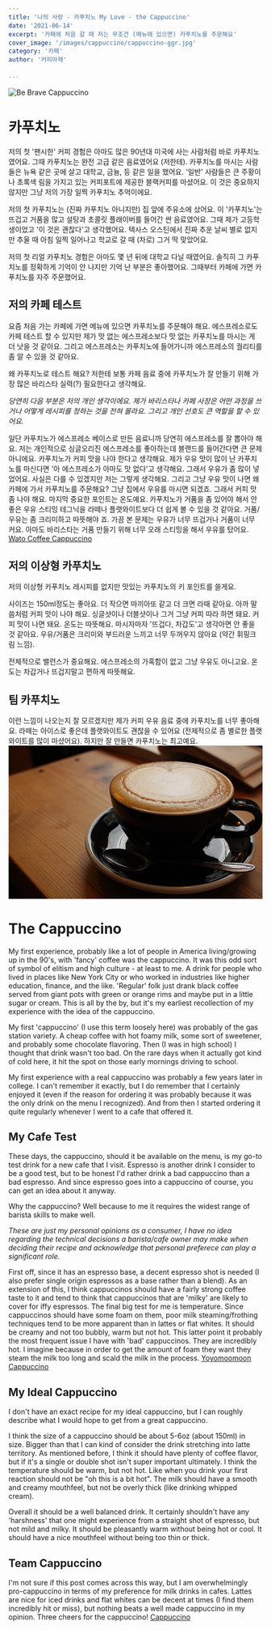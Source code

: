 ```yaml
---
title: '나의 사랑 - 카푸치노 My Love - the Cappuccino'
date: '2021-06-14'
excerpt: '카페에 처음 갈 때 저는 무조건 (메뉴에 있으면) 카푸치노를 주문해요'
cover_image: '/images/cappuccino/cappuccino-ggr.jpg'
category: '카페'
author: '커피아재'

---
```

![Be Brave Cappuccino](/images/cappuccino/bebrave.jpg "Be Brave's classic cappuccino")
# 카푸치노

저의 첫 '팬시한' 커피 경험은 아마도 많은 90년대 미국에 사는 사람처럼 바로 카푸치노였어요. 그때 카푸치노는 완전 고급 같은 음료였어요 (저한테). 카푸치노를 마시는 사람들은 뉴욕 같은 곳에 살고 대학교, 금늉, 등 같은 일을 했어요. '일반' 사람들은 큰 주황이나 초록색 림을 가지고 있는 커피포트에 제공한 블랙커피를 마셨어요. 이 것은 중요하지 않지만 그냥 저의 가장 일찍 카푸치노 추억이에요. 

저의 첫 카푸치노는 (진짜 카푸치노 아니지만) 집 앞에 주유소에 샀어요. 이 '카푸치노'는 뜨겁고 거품을 많고 설탕과 초콜릿 플래이버를 들어간 싼 음료였어요. 그때 제가 고등학생이었고 '이 것은 괜찮다'고 생각했어요. 텍사스 오스틴에서 진짜 추운 날씨 별로 없지만 추울 때 아침 일찍 일어나고 학교로 갈 때 (차로) 그거 딱 맞았어요. 

저의 첫 리얼 카푸치노 경험은 아마도 몇 년 뒤에 대학교 다닐 때였어요. 솔직히 그 카푸치노를 정확하게 기억이 안 나지만 기억 난 부분은 좋아했어요. 그때부터 카페에 가면 카푸치노를 자주 주문했어요. 

## 저의 카페 테스트

요즘 처음 가는 카페에 가면 메뉴에 있으면 카푸치노를 주문해야 해요. 에스프레소로도 카페 테스트 할 수 있지만 제가 맛 없는 에스프레소보다 맛 없는 카푸치노를 마시는 게 더 낫을 것 같아요.  그리고 에스프레소는 카푸치노에 들어가니까 에스프레소의 궐리티를 좀 알 수 있을 것 같아요.

왜 카푸치노로 테스트 해요? 저한테 보통 카페 음료 중에 카푸치노가 잘 만들기 위해 가장 많은 바리스타 실력(?) 필요한다고 생각해요.

*당연히 다음 부분은 저의 개인 생각이에요. 제가 바리스타나 카페 사장은 어떤 과정을 쓰거나 어떻게 레시피를 정하는 것을 전혀 몰라요. 그리고 개인 선호도 큰 역할을 할 수 있어요.*

일단 카푸치노가 에스프레소 베이스로 만든 음료니까 당연히 에스프레소를 잘 뽑아야 해요. 저는 개인적으로 싱글오리진 에스프레소를 좋아하는데 블랜드를 들어간다면 큰 문제 아니에요. 카푸치노가 커피 맛을 나야 한다고 생각해요. 제가 우유 맛이 많이 난 카푸치노를 마신다면 '아 에스프레소가 아마도 맛 없다'고 생각해요. 그래서 우유가 좀 많이 넣었어요. 사실은 다를 수 있겠지만 저는 그렇게 생각해요. 그리고 그냥 우유 맛이 나면 왜 카페에 가서 카푸치노를 주문해요? 그냥 집에서 우유를 마시면 되겠죠. 그래서 커피 맛 좀 나야 해요. 마지막 중요한 포인트는 온도예요. 카푸치노가 거품을 좀 있어야 해서 안 좋은 우유 스티밍 테그닉을 라떼나 플랫와이트보다 더 쉽게 볼 수 있을 것 같아요. 거품/우유는 좀 크리미하고  따뜻해야 죠. 가끔 본 문제는 우유가 너무 뜨겁거나 거품이 너무 커요. 아마도 바리스타는 거품 만들기 위해 너무 오래 스티밍을 해서 우유를 탔어요.
[Wato Coffee Cappuccino](../public/images/cappuccino/cappuccino-wato.jpg "Wato Coffee's cappuccino")
## 저의 이상형 카푸치노

저의 이상형 카푸치노 레시피를 없지만 맛있는 카푸치노의 키 포인트를 쓸게요.

사이즈는 150ml정도는 좋아요. 더 작으면 마끼아또 같고 더 크면 라때 같아요. 아까 말씀처럼 커피 맛이 나야 해요. 싱글샷이나 더블샷이나 그거 그냥 커피 따라 하면 돼요. 커피 맛이 나면 돼요. 온도는 따뜻해요. 마시자마자 '뜨겁다, 차갑도'고 생각아면 안 좋을 것 같아요. 우유/거품은 크리미와 부드러운 느끼고 너무 두꺼우지 않아요 (약간 휘핑크림 느낌).

전체적으로 밸런스가 중요해요. 에스프레소의 가혹함이 없고 그냥 우유도 아니고요. 온도는 차갑거나 뜨겁지말고 편하게 따뜻해요. 

## 팀 카푸치노

 이런 느낌이 나오는지 잘 모르겠지만 제가 커피 우유 음료 중에 카푸치노를 너무 좋아해요. 라떼는 아이스로 좋은데 플랫와이트도 괜찮을 수 있어요 (전제적으로 좀 별로한 플랫와이트를 많이 마셨어요). 하지만 잘 만들면 카푸치노는 최고예요. 
![Flat 4 Coffee Roasters Cappuccino](../public/images/cappuccino/cappuccino-flat4.jpg "Flat 4 Coffee's cappuccino")
# The Cappuccino

My first experience, probably like a lot of people in America living/growing up in the 90's, with 'fancy' coffee was the cappuccino. It was this odd sort of symbol of elitism and high culture - at least to me. A drink for people who lived in places like New York City or who worked in industries like higher education, finance, and the like. 'Regular' folk just drank black coffee served from giant pots with green or orange rims and maybe put in a little sugar or cream. This is all by the by, but it's my earliest recollection of my experience with the idea of the cappuccino.

My first 'cappuccino' (I use this term loosely here) was probably of the gas station variety. A cheap coffee with hot foamy milk, some sort of sweetener, and probably some chocolate flavoring. Then (I was in high school) I thought that drink wasn't too bad. On the rare days when it actually got kind of cold here, it hit the spot on those early mornings driving to school.

My first experience with a real cappuccino was probably a few years later in college. I can't remember it exactly, but I do remember that I certainly enjoyed it (even if the reason for ordering it was probably because it was the only drink on the menu I recognized). And from then I started ordering it quite regularly whenever I went to a cafe that offered it.

## My Cafe Test

These days, the cappuccino, should it be available on the menu, is my go-to test drink for a new cafe that I visit. Espresso is another drink I consider to be a good test, but to be honest I'd rather drink a bad cappuccino than a bad espresso. And since espresso goes into a cappuccino of course, you can get an idea about it anyway.

Why the cappuccino? Well because to me it requires the widest range of barista skills to make well. 

*These are just my personal opinions as a consumer, I have no idea regarding the technical decisions a barista/cafe owner may make when deciding their recipe and acknowledge that personal preferece can play a significant role.*

First off, since it has an espresso base, a decent espresso shot is needed (I also prefer single origin espressos as a base rather than a blend). As an extension of this, I think cappuccinos should have a fairly strong coffee taste to it and tend to think that cappuccinos that are 'milky' are likely to cover for iffy espressos. The final big test for me is temperature. Since cappuccinos should have some foam on them, poor milk steaming/frothing techniques tend to be more apparent than in lattes or flat whites. It should be creamy and not too bubbly, warm but not hot. This latter point it probably the most frequent issue I have with 'bad' cappuccinos. They are incredibly hot. I imagine because in order to get the amount of foam they want they steam the milk too long and scald the milk in the process. 
[Yoyomoomoon Cappuccino](../public/images/cappuccino/cappuccino-yoyoma.jpg "Yoyomoomoon's cappuccino has plenty of foam")
## My Ideal Cappuccino

I don't have an exact recipe for my ideal cappuccino, but I can roughly describe what I would hope to get from a great cappuccino.

I think the size of a cappuccino should be about 5-6oz (about 150ml) in size. Bigger than that I can kind of consider the drink stretching into latte territory. As mentioned before, I think it should have plenty of coffee flavor, but if it's a single or double shot isn't super important ultimately. I think the temperature should be warm, but not hot. Like when you drink your first reaction should not be "oh this is a bit hot". The milk should have a smooth and creamy mouthfeel, but not be overly thick (like drinking whipped cream). 

Overall it should be a well balanced drink. It certainly shouldn't have any 'harshness' that one might experience from a straight shot of espresso, but not mild and milky. It should be pleasantly warm without being hot or cool. It should have a nice mouthfeel without being too thin or thick. 

## Team Cappuccino

I'm not sure if this post comes across this way, but I am overwhelmingly pro-cappuccino in terms of my preference for milk drinks in cafes. Lattes are nice for iced drinks and flat whites can be decent at times (I find them incredibly hit or miss), but nothing beats a well made cappuccino in my opinion. Three cheers for the cappuccino!
[Cappuccino](../public/images/cappuccino/cappuccino-seogwipo.jpg "cappuccino with thick foam")